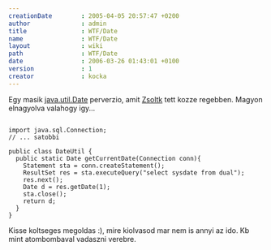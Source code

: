 ```yaml
---
creationDate        : 2005-04-05 20:57:47 +0200 
author              : admin 
title               : WTF/Date 
name                : WTF/Date 
layout              : wiki 
path                : WTF/Date 
date                : 2006-03-26 01:43:01 +0100 
version             : 1 
creator             : kocka 
---
```

Egy masik [java.util.Date](http://docs.oracle.com/javase/7/docs/api/java/util/Date.html) perverzio, amit [Zsoltk](../zsoltk.html) tett kozze regebben.
Magyon elnagyolva valahogy igy...

```

import java.sql.Connection;
// ... satobbi

public class DateUtil {
  public static Date getCurrentDate(Connection conn){
    Statement sta = conn.createStatement();
    ResultSet res = sta.executeQuery("select sysdate from dual");
    res.next();
    Date d = res.getDate(1);
    sta.close();
    return d;
  }
}
```

Kisse koltseges megoldas :), mire kiolvasod mar nem is annyi az ido. Kb mint atombombaval vadaszni verebre.
